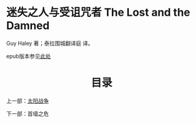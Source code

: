 # 迷失之人与受诅咒者 The Lost and the Damned

Guy Haley 著；泰拉围城翻译庭 译。

epub版本参见[此处](The%20Lost%20and%20the%20Damned-CN.epub)

<div align="center">
<h1>目录</h1>
</div>

上一部：[太阳战争](/../TheSolarWar/TheSolarWarIndex.md)

下一部：首墙之危
